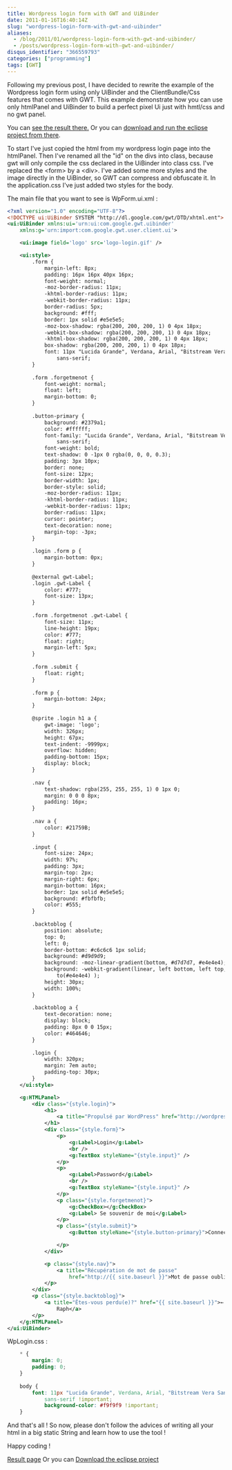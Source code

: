 ```yaml
---
title: Wordpress login form with GWT and UiBinder
date: 2011-01-16T16:40:14Z
slug: "wordpress-login-form-with-gwt-and-uibinder"
aliases:
  - /blog/2011/01/wordpress-login-form-with-gwt-and-uibinder/
  - /posts/wordpress-login-form-with-gwt-and-uibinder/
disqus_identifier: "366559793"
categories: ["programming"]
tags: [GWT]
---
```


Following my previous post, I have decided to rewrite the example of the Wordpress login form using only UiBinder and the ClientBundle/Css features that comes with GWT. This example demonstrate how you can use only htmlPanel and UiBinder to build a perfect pixel Ui just with hmtl/css and no gwt panel.

You can [see the result there.](/posts/wpLogin/WpLogin.html) Or you can [download and run the eclipse project from there](/posts/wpLogin/wpLogin.zip).

To start I've just copied the html from my wordpress login page into the htmlPanel. Then I've renamed all the "id" on the divs into class, because gwt will only compile the css declared in the UiBinder into class css. I've replaced the &lt;form&gt; by a &lt;div&gt;. I've added some more styles and the image directly in the UiBinder, so GWT can compress and obfuscate it. In the application.css I've just added two styles for the body.

The main file that you want to see is WpForm.ui.xml :
~~~xml
<?xml version="1.0" encoding="UTF-8"?>
<!DOCTYPE ui:UiBinder SYSTEM "http://dl.google.com/gwt/DTD/xhtml.ent">
<ui:UiBinder xmlns:ui='urn:ui:com.google.gwt.uibinder'
	xmlns:g='urn:import:com.google.gwt.user.client.ui'>

	<ui:image field='logo' src='logo-login.gif' />

	<ui:style>
		.form {
			margin-left: 8px;
			padding: 16px 16px 40px 16px;
			font-weight: normal;
			-moz-border-radius: 11px;
			-khtml-border-radius: 11px;
			-webkit-border-radius: 11px;
			border-radius: 5px;
			background: #fff;
			border: 1px solid #e5e5e5;
			-moz-box-shadow: rgba(200, 200, 200, 1) 0 4px 18px;
			-webkit-box-shadow: rgba(200, 200, 200, 1) 0 4px 18px;
			-khtml-box-shadow: rgba(200, 200, 200, 1) 0 4px 18px;
			box-shadow: rgba(200, 200, 200, 1) 0 4px 18px;
			font: 11px "Lucida Grande", Verdana, Arial, "Bitstream Vera Sans",
				sans-serif;
		}
		
		.form .forgetmenot {
			font-weight: normal;
			float: left;
			margin-bottom: 0;
		}
		
		.button-primary {
			background: #2379a1;
			color: #ffffff;
			font-family: "Lucida Grande", Verdana, Arial, "Bitstream Vera Sans",
				sans-serif;
			font-weight: bold;
			text-shadow: 0 -1px 0 rgba(0, 0, 0, 0.3);
			padding: 3px 10px;
			border: none;
			font-size: 12px;
			border-width: 1px;
			border-style: solid;
			-moz-border-radius: 11px;
			-khtml-border-radius: 11px;
			-webkit-border-radius: 11px;
			border-radius: 11px;
			cursor: pointer;
			text-decoration: none;
			margin-top: -3px;
		}
		
		.login .form p {
			margin-bottom: 0px;
		}
		
		@external gwt-Label;
		.login .gwt-Label {
			color: #777;
			font-size: 13px;
		}
		
		.form .forgetmenot .gwt-Label {
			font-size: 11px;
			line-height: 19px;
			color: #777;
			float: right;
			margin-left: 5px;
		}
		
		.form .submit {
			float: right;
		}
		
		.form p {
			margin-bottom: 24px;
		}
		
		@sprite .login h1 a {
			gwt-image: 'logo';
			width: 326px;
			height: 67px;
			text-indent: -9999px;
			overflow: hidden;
			padding-bottom: 15px;
			display: block;
		}
		
		.nav {
			text-shadow: rgba(255, 255, 255, 1) 0 1px 0;
			margin: 0 0 0 8px;
			padding: 16px;
		}
		
		.nav a {
			color: #21759B;
		}
		
		.input {
			font-size: 24px;
			width: 97%;
			padding: 3px;
			margin-top: 2px;
			margin-right: 6px;
			margin-bottom: 16px;
			border: 1px solid #e5e5e5;
			background: #fbfbfb;
			color: #555;
		}
		
		.backtoblog {
			position: absolute;
			top: 0;
			left: 0;
			border-bottom: #c6c6c6 1px solid;
			background: #d9d9d9;
			background: -moz-linear-gradient(bottom, #d7d7d7, #e4e4e4);
			background: -webkit-gradient(linear, left bottom, left top, from(#d7d7d7),
				to(#e4e4e4) );
			height: 30px;
			width: 100%;
		}
		
		.backtoblog a {
			text-decoration: none;
			display: block;
			padding: 8px 0 0 15px;
			color: #464646;
		}
		
		.login {
			width: 320px;
			margin: 7em auto;
			padding-top: 30px;
		}
	</ui:style>

	<g:HTMLPanel>
		<div class="{style.login}">
			<h1>
				<a title="Propulsé par WordPress" href="http://wordpress.org/">Le blog de Raph</a>
			</h1>
			<div class="{style.form}">
				<p>
					<g:Label>Login</g:Label>
					<br />
					<g:TextBox styleName="{style.input}" />
				</p>
				<p>
					<g:Label>Password</g:Label>
					<br />
					<g:TextBox styleName="{style.input}" />
				</p>
				<p class="{style.forgetmenot}">
					<g:CheckBox></g:CheckBox>
					<g:Label> Se souvenir de moi</g:Label>
				</p>
				<p class="{style.submit}">
					<g:Button styleName="{style.button-primary}">Connect</g:Button>

				</p>
			</div>

			<p class="{style.nav}">
				<a title="Récupération de mot de passe"
					href="http://{{ site.baseurl }}">Mot de passe oublié ?</a>
			</p>
		</div>
		<p class="{style.backtoblog}">
			<a title="Êtes-vous perdu(e)?" href="{{ site.baseurl }}">← Retour sur Le blog de
				Raph</a>
		</p>
	</g:HTMLPanel>
</ui:UiBinder>
~~~

WpLogin.css  :
~~~css
    * {
        margin: 0;
        padding: 0;
    }
    
    body {
        font: 11px "Lucida Grande", Verdana, Arial, "Bitstream Vera Sans",
            sans-serif !important;
            background-color: #f9f9f9 !important;
    }
~~~

And that's all !  So now, please don't follow the advices of writing all your html in a big static String and learn how to use the tool !

Happy coding !

[Result page](/posts/wpLogin/WpLogin.html) Or you can [Download the eclipse project](/posts/wpLogin/wpLogin.zip)